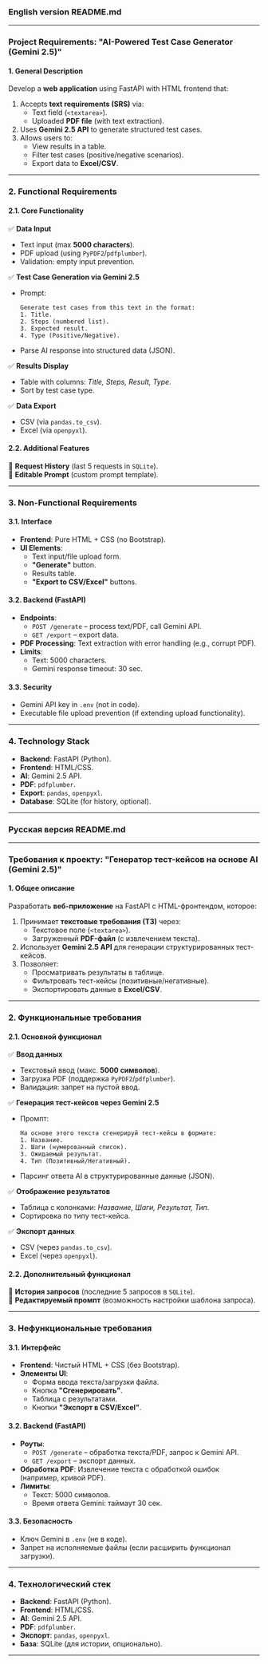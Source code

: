 ### English version README.md
---

### **Project Requirements: "AI-Powered Test Case Generator (Gemini 2.5)"**  

#### **1. General Description**  
Develop a **web application** using FastAPI with HTML frontend that:  
1. Accepts **text requirements (SRS)** via:  
   - Text field (`<textarea>`).  
   - Uploaded **PDF file** (with text extraction).  
2. Uses **Gemini 2.5 API** to generate structured test cases.  
3. Allows users to:  
   - View results in a table.  
   - Filter test cases (positive/negative scenarios).  
   - Export data to **Excel/CSV**.  

---  

### **2. Functional Requirements**  

#### **2.1. Core Functionality**  
✅ **Data Input**  
- Text input (max **5000 characters**).  
- PDF upload (using `PyPDF2`/`pdfplumber`).  
- Validation: empty input prevention.  

✅ **Test Case Generation via Gemini 2.5**  
- Prompt:  
  ```  
  Generate test cases from this text in the format:  
  1. Title.  
  2. Steps (numbered list).  
  3. Expected result.  
  4. Type (Positive/Negative).  
  ```  
- Parse AI response into structured data (JSON).  

✅ **Results Display**  
- Table with columns: *Title, Steps, Result, Type*.  
- Sort by test case type.  

✅ **Data Export**  
- CSV (via `pandas.to_csv`).  
- Excel (via `openpyxl`).  

#### **2.2. Additional Features**  
🔹 **Request History** (last 5 requests in `SQLite`).  
🔹 **Editable Prompt** (custom prompt template).  

---  

### **3. Non-Functional Requirements**  

#### **3.1. Interface**  
- **Frontend**: Pure HTML + CSS (no Bootstrap).  
- **UI Elements**:  
  - Text input/file upload form.  
  - **"Generate"** button.  
  - Results table.  
  - **"Export to CSV/Excel"** buttons.  

#### **3.2. Backend (FastAPI)**  
- **Endpoints**:  
  - `POST /generate` – process text/PDF, call Gemini API.  
  - `GET /export` – export data.  
- **PDF Processing**: Text extraction with error handling (e.g., corrupt PDF).  
- **Limits**:  
  - Text: 5000 characters.  
  - Gemini response timeout: 30 sec.  

#### **3.3. Security**  
- Gemini API key in `.env` (not in code).  
- Executable file upload prevention (if extending upload functionality).  

---  

### **4. Technology Stack**  
- **Backend**: FastAPI (Python).  
- **Frontend**: HTML/CSS.  
- **AI**: Gemini 2.5 API.  
- **PDF**: `pdfplumber`.  
- **Export**: `pandas`, `openpyxl`.  
- **Database**: SQLite (for history, optional).  

---  

### Русская версия README.md
---

### **Требования к проекту: "Генератор тест-кейсов на основе AI (Gemini 2.5)"**  

#### **1. Общее описание**  
Разработать **веб-приложение** на FastAPI с HTML-фронтендом, которое:  
1. Принимает **текстовые требования (ТЗ)** через:  
   - Текстовое поле (`<textarea>`).  
   - Загруженный **PDF-файл** (с извлечением текста).  
2. Использует **Gemini 2.5 API** для генерации структурированных тест-кейсов.  
3. Позволяет:  
   - Просматривать результаты в таблице.  
   - Фильтровать тест-кейсы (позитивные/негативные).  
   - Экспортировать данные в **Excel/CSV**.  

---  

### **2. Функциональные требования**  

#### **2.1. Основной функционал**  
✅ **Ввод данных**  
- Текстовый ввод (макс. **5000 символов**).  
- Загрузка PDF (поддержка `PyPDF2`/`pdfplumber`).  
- Валидация: запрет на пустой ввод.  

✅ **Генерация тест-кейсов через Gemini 2.5**  
- Промпт:  
  ```  
  На основе этого текста сгенерируй тест-кейсы в формате:  
  1. Название.  
  2. Шаги (нумерованный список).  
  3. Ожидаемый результат.  
  4. Тип (Позитивный/Негативный).  
  ```  
- Парсинг ответа AI в структурированные данные (JSON).  

✅ **Отображение результатов**  
- Таблица с колонками: *Название, Шаги, Результат, Тип*.  
- Сортировка по типу тест-кейса.  

✅ **Экспорт данных**  
- CSV (через `pandas.to_csv`).  
- Excel (через `openpyxl`).  

#### **2.2. Дополнительный функционал**  
🔹 **История запросов** (последние 5 запросов в `SQLite`).  
🔹 **Редактируемый промпт** (возможность настройки шаблона запроса).  

---  

### **3. Нефункциональные требования**  

#### **3.1. Интерфейс**  
- **Frontend**: Чистый HTML + CSS (без Bootstrap).  
- **Элементы UI**:  
  - Форма ввода текста/загрузки файла.  
  - Кнопка **"Сгенерировать"**.  
  - Таблица с результатами.  
  - Кнопки **"Экспорт в CSV/Excel"**.  

#### **3.2. Backend (FastAPI)**  
- **Роуты**:  
  - `POST /generate` – обработка текста/PDF, запрос к Gemini API.  
  - `GET /export` – экспорт данных.  
- **Обработка PDF**: Извлечение текста с обработкой ошибок (например, кривой PDF).  
- **Лимиты**:  
  - Текст: 5000 символов.  
  - Время ответа Gemini: таймаут 30 сек.  

#### **3.3. Безопасность**  
- Ключ Gemini в `.env` (не в коде).  
- Запрет на исполняемые файлы (если расширить функционал загрузки).  

---  

### **4. Технологический стек**  
- **Backend**: FastAPI (Python).  
- **Frontend**: HTML/CSS.  
- **AI**: Gemini 2.5 API.  
- **PDF**: `pdfplumber`.  
- **Экспорт**: `pandas`, `openpyxl`.  
- **База**: SQLite (для истории, опционально).  

---  
